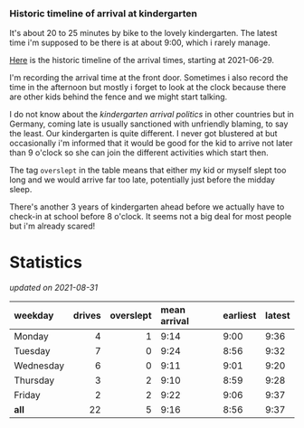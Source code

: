 ### Historic timeline of arrival at kindergarten

It's about 20 to 25 minutes by bike to the lovely kindergarten. 
The latest time i'm supposed to be there is at about 9:00, 
which i rarely manage. 

[Here](times.csv) is the historic timeline of the arrival times, starting
at 2021-06-29.

I'm recording the arrival time at the front door. Sometimes i 
also record the time in the afternoon but mostly i forget
to look at the clock because there are other kids 
behind the fence and we might start talking.

I do not know about the *kindergarten arrival politics* in other
countries but in Germany, coming late is usually sanctioned 
with unfriendly blaming, to say the least. Our kindergarten is quite
different. I never got blustered at but occasionally i'm informed
that it would be good for the kid to arrive not later than 9 o'clock
so she can join the different activities which start then. 

The tag `overslept` in the table means that either my kid or myself
slept too long and we would arrive far too late, potentially just
before the midday sleep.

There's another 3 years of kindergarten ahead before we actually 
have to check-in at school before 8 o'clock. It seems not a big deal
for most people but i'm already scared!


# Statistics

*updated on 2021-08-31*

| weekday   |   drives |   overslept | mean arrival   | earliest   | latest   |
|:----------|---------:|------------:|:---------------|:-----------|:---------|
| Monday    |        4 |           1 | 9:14           | 9:00       | 9:36     |
| Tuesday   |        7 |           0 | 9:24           | 8:56       | 9:32     |
| Wednesday |        6 |           0 | 9:11           | 9:01       | 9:20     |
| Thursday  |        3 |           2 | 9:10           | 8:59       | 9:28     |
| Friday    |        2 |           2 | 9:22           | 9:06       | 9:37     |
| **all**   |       22 |           5 | 9:16           | 8:56       | 9:37     |

